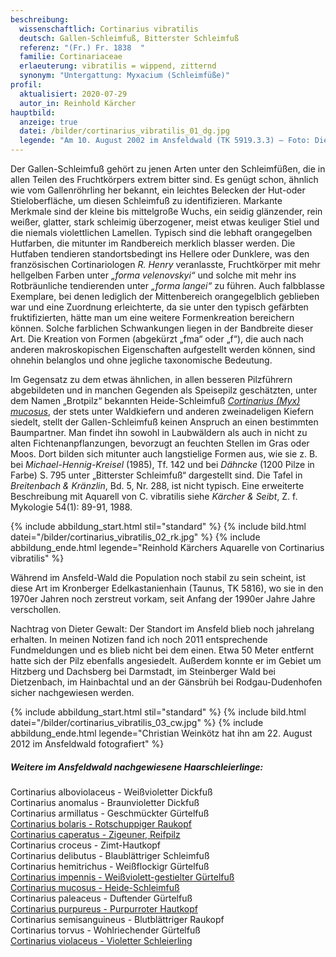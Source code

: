 ```yaml
---
beschreibung:
  wissenschaftlich: Cortinarius vibratilis
  deutsch: Gallen-Schleimfuß, Bitterster Schleimfuß
  referenz: "(Fr.) Fr. 1838  "
  familie: Cortinariaceae
  erlaeuterung: vibratilis = wippend, zitternd
  synonym: "Untergattung: Myxacium (Schleimfüße)"
profil:
  aktualisiert: 2020-07-29
  autor_in: Reinhold Kärcher
hauptbild:
  anzeige: true
  datei: /bilder/cortinarius_vibratilis_01_dg.jpg
  legende: "Am 10. August 2002 im Ansfeldwald (TK 5919.3.3) – Foto: Dieter Gewalt"
---
```

Der Gallen-Schleimfuß gehört zu jenen Arten unter den Schleimfüßen, die in allen Teilen des Fruchtkörpers extrem bitter sind. Es genügt schon, ähnlich wie vom Gallenröhrling her bekannt, ein leichtes Belecken der Hut-oder Stieloberfläche, um diesen Schleimfuß zu identifizieren. Markante Merkmale sind der kleine bis mittelgroße Wuchs, ein seidig glänzender, rein weißer, glatter, stark schleimig überzogener, meist etwas keuliger Stiel und die niemals violettlichen Lamellen. Typisch sind die lebhaft orangegelben Hutfarben, die mitunter im Randbereich merklich blasser werden. Die Hutfaben tendieren standortsbedingt ins Hellere oder Dunklere, was den französischen Cortinariologen *R. Henry* veranlasste, Fruchtkörper mit mehr hellgelben Farben unter *„forma velenovskyi“* und solche mit mehr ins Rotbräunliche tendierenden unter *„forma langei“* zu führen. Auch falbblasse Exemplare, bei denen lediglich der Mittenbereich orangegelblich geblieben war und eine Zuordnung erleichterte, da sie unter den typisch gefärbten fruktifizierten, hätte man um eine weitere Formenkreation bereichern können. Solche farblichen Schwankungen liegen in der Bandbreite dieser Art. Die Kreation von Formen (abgekürzt „fma“ oder „f“), die auch nach anderen makroskopischen Eigenschaften aufgestellt werden können, sind ohnehin belanglos und ohne jegliche taxonomische Bedeutung.

Im Gegensatz zu dem etwas ähnlichen, in allen besseren Pilzführern abgebildeten und in manchen Gegenden als Speisepilz geschätzten, unter dem Namen „Brotpilz“ bekannten Heide-Schleimfuß *[Cortinarius (Myx) mucosus](/pilze/cortinarius-mucosus-heide-schleimfuß)*, der stets unter Waldkiefern und anderen zweinadeligen Kiefern siedelt, stellt der Gallen-Schleimfuß keinen Anspruch an einen bestimmten Baumpartner. Man findet ihn sowohl in Laubwäldern als auch in nicht zu alten Fichtenanpflanzungen, bevorzugt an feuchten Stellen im Gras oder Moos. Dort bilden sich mitunter auch langstielige Formen aus, wie sie z. B. bei *Michael-Hennig-Kreisel* (1985), Tf. 142 und bei *Dähncke* (1200 Pilze in Farbe) S. 795 unter „Bitterster Schleimfuß“ dargestellt sind. Die Tafel in *Breitenbach & Kränzlin*, Bd. 5, Nr. 288, ist nicht typisch. Eine erweiterte Beschreibung mit Aquarell von C. vibratilis siehe *Kärcher & Seibt*, Z. f. Mykologie 54(1): 89-91, 1988.

{% include abbildung_start.html stil="standard" %}
{% include bild.html datei="/bilder/cortinarius_vibratilis_02_rk.jpg" %}
{% include abbildung_ende.html legende="Reinhold Kärchers Aquarelle von Cortinarius vibratilis" %}

Während im Ansfeld-Wald die Population noch stabil zu sein scheint, ist diese Art im Kronberger Edelkastanienhain (Taunus, TK 5816), wo sie in den 1970er Jahren noch zerstreut vorkam, seit Anfang der 1990er Jahre Jahre verschollen.

Nachtrag von Dieter Gewalt: Der Standort im Ansfeld blieb noch jahrelang erhalten. In meinen Notizen fand ich noch 2011 entsprechende Fundmeldungen und es blieb nicht bei dem einen. Etwa 50 Meter entfernt hatte sich der Pilz ebenfalls angesiedelt. Außerdem konnte er im Gebiet um Hitzberg und Dachsberg bei Darmstadt, im Steinberger Wald bei Dietzenbach, im Hainbachtal und an der Gänsbrüh bei Rodgau-Dudenhofen sicher nachgewiesen werden.

{% include abbildung_start.html stil="standard" %}
{% include bild.html datei="/bilder/cortinarius_vibratilis_03_cw.jpg" %}
{% include abbildung_ende.html legende="Christian Weinkötz hat ihn am 22. August 2012 im Ansfeldwald fotografiert" %}

##### Weitere im Ansfeldwald nachgewiesene Haarschleierlinge:

Cortinarius alboviolaceus - Weißvioletter Dickfuß\
Cortinarius anomalus - Braunvioletter Dickfuß\
Cortinarius armillatus - Geschmückter Gürtelfuß\
[Cortinarius bolaris - Rotschuppiger Raukopf](/pilze/cortinarius-bolaris-rotschuppiger-raukopf)\
[Cortinarius caperatus - Zigeuner, Reifpilz](/pilze/cortinarius-caperatus-reifpilz-zigeuner)\
Cortinarius croceus - Zimt-Hautkopf\
Cortinarius delibutus - Blaublättriger Schleimfuß\
Cortinarius hemitrichus - Weißflockigr Gürtelfuß\
[Cortinarius impennis - Weißviolett-gestielter Gürtelfuß](/pilze/cortinarius-impennis-weißviolett-gestielter-gürtelfuß)\
[Cortinarius mucosus - Heide-Schleimfuß](/pilze/cortinarius-mucosus-heide-schleimfuß)\
Cortinarius paleaceus - Duftender Gürtelfuß\
[Cortinarius purpureus - Purpurroter Hautkopf](/pilze/cortinarius-purpureus-purpurroter-hautkopf)\
Cortinarius semisanguineus - Blutblättriger Raukopf\
Cortinarius torvus - Wohlriechender Gürtelfuß  
[Cortinarius violaceus - Violetter Schleierling](/pilze/cortinarius-violaceus-violetter-schleierling)